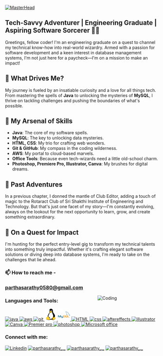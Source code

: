[![MasterHead](https://user-images.githubusercontent.com/10498744/210012254-234538ff-d198-48aa-8964-37e6fd45d227.gif)](https://parthasarathy_g.io)
## Tech-Savvy Adventurer | Engineering Graduate | Aspiring Software Sorcerer 👨‍💻

Greetings, fellow coder! I'm an engineering graduate on a quest to channel my technical know-how into real-world wizardry. Armed with a passion for software development and a keen interest in database management systems, I'm not just here for a paycheck—I'm on a mission to make an impact!

## 🌟 What Drives Me?
My journey is fueled by an insatiable curiosity and a love for all things tech. From mastering the spells of **Java** to unlocking the mysteries of **MySQL**, I thrive on tackling challenges and pushing the boundaries of what's possible.

## 🔮 My Arsenal of Skills
- **Java**: The core of my software spells.
- **MySQL**: The key to unlocking data mysteries.
- **HTML, CSS**: My trio for crafting web wonders.
- **Git & GitHub**: My compass in the coding wilderness.
- **AWS**: My portal to cloud-based marvels.
- **Office Tools**: Because even tech-wizards need a little old-school charm.
- **Photoshop, Premiere Pro, Illustrator, Canva**: My brushes for digital dreams.

## 💼 Past Adventures
In a previous chapter, I donned the mantle of Club Editor, adding a touch of magic to the Rotaract Club of Sri Shakthi Institute of Engineering and Technology. But that's just one facet of my story—I'm constantly evolving, always on the lookout for the next opportunity to learn, grow, and create something extraordinary.

## 🚀 On a Quest for Impact
I'm hunting for the perfect entry-level gig to transform my technical talents into something truly impactful. Whether it's crafting elegant software solutions or diving deep into database systems, I'm ready to take on the challenges that lie ahead.

### 📫 How to reach me - 
### parthasarathy0580@gmail.com
<img align="right" alt="Coding" width="200" src="https://cdn.sanity.io/images/do2rqv0h/production/3356021b2d743e60cb89b0b97196fb2b2b0b44a0-800x800.gif?w=1116&fit=max&auto=format">



<h3 align="left">Languages and Tools:</h3>
<p align="left"> <a href="https://www.arduino.cc/" target="_blank" rel="noreferrer"> 
  <img src="https://static-00.iconduck.com/assets.00/java-icon-2048x2048-3pfathb3.png" alt="java" width="40" height="40"/> </a> <a href="https://www.linux.org/" target="_blank" rel="noreferrer">
  <img src="https://logos-world.net/wp-content/uploads/2021/08/Amazon-Web-Services-AWS-Logo.png" alt="aws" width="60" height="40"/> </a> <a href="https://git-scm.com/" target="_blank" rel="noreferrer">
      <img src="https://www.vectorlogo.zone/logos/git-scm/git-scm-icon.svg" alt="git" width="40" height="40"/> </a> <a href="https://www.adobe.com/in/products/illustrator.html" target="_blank" rel="noreferrer"> 
              <img src="https://raw.githubusercontent.com/devicons/devicon/master/icons/linux/linux-original.svg" alt="linux" width="40" height="40"/> </a> <a href="https://www.mysql.com/" target="_blank" rel="noreferrer">
                  <img src="https://raw.githubusercontent.com/devicons/devicon/master/icons/mysql/mysql-original-wordmark.svg" alt="mysql" width="40" height="40"/> </a> <a href="https://www.photoshop.com/en" target="_blank" rel="noreferrer">                                                                                                                                                                                                                                                                                                                                                                                                                                                                                                                                                                                                                                                                                                                                                                                                                                                                                                                                                                                                                                                                        <img src="https://upload.wikimedia.org/wikipedia/commons/thumb/6/61/HTML5_logo_and_wordmark.svg/2048px-HTML5_logo_and_wordmark.svg.png" alt="HTML" width="40" height="40"/> </a> <a href="https://www.photoshop.com/en" target="_blank" rel="noreferrer"> 
                                                                                                                                                                                                                                                                                                                                                                                                                                                                                                                                                                                                                                                                                                                                                                                                                                                                                                                                                                                                                                                                           <img src="https://upload.wikimedia.org/wikipedia/commons/d/d5/CSS3_logo_and_wordmark.svg" alt="css" width="40" height="40"/> </a> <a href="https://www.photoshop.com/en" target="_blank" rel="noreferrer">
                                                                                                                                                                                                                                                                                                                                                                                                                                                                                                                                                                                                                                                                                                                                                                                                                                                                                                                                                                                                                                                                             <img src="https://upload.wikimedia.org/wikipedia/commons/thumb/c/cb/Adobe_After_Effects_CC_icon.svg/1051px-Adobe_After_Effects_CC_icon.svg.png" alt="aftereffects" width="40" height="40"/> </a> <a href="https://www.photoshop.com/en" target="_blank" rel="noreferrer">
                                                                                                                                                                                                                                                                                                                                                                                                                                                                                                                                                                                                                                                                                                                                                                                                                                                                                                                                                                                                                                                                               <img src="https://upload.wikimedia.org/wikipedia/commons/thumb/f/fb/Adobe_Illustrator_CC_icon.svg/512px-Adobe_Illustrator_CC_icon.svg.png?20220814183839" alt="illustrator" width="40" height="40"/> </a> <a href="https://www.java.com" target="_blank" rel="noreferrer">
                                                                                                                                                                                                                                                                                                                                                                                                                                                                                                                                                                                                                                                                                                                                                                                                                                                                                                                                                                                                                                                                             <img src="https://freepnglogo.com/images/all_img/1691829400logo-canva-png.png" alt="Canva" width="40" height="40"/> </a> <a href="https://www.photoshop.com/en" target="_blank" rel="noreferrer">
                                                                                                                                                                                                                                                                                                                                                                                                                                                                                                                                                                                                                                                                                                                                                                                                                                                                                                                                                                                                                                                                               <img src="https://upload.wikimedia.org/wikipedia/commons/thumb/4/40/Adobe_Premiere_Pro_CC_icon.svg/512px-Adobe_Premiere_Pro_CC_icon.svg.png?20210729021549" alt="Premier pro" width="40" height="40"/> </a> <a href="https://www.photoshop.com/en" target="_blank" rel="noreferrer"><img src="https://upload.wikimedia.org/wikipedia/commons/thumb/a/af/Adobe_Photoshop_CC_icon.svg/512px-Adobe_Photoshop_CC_icon.svg.png" alt="photoshop" width="40" height="40"/> 
                                                                                                                                                                                                                                                                                                                                                                                                                                                                                                                                                                                                                                                                                                                                                                                                                                                                                                                                                                                                                                                                               <img src="https://cdn.worldvectorlogo.com/logos/office-2.svg" alt="Microsoft office" width="40" height="40"/></a></p>
<h3 align="left">Connect with me:</h3>
<p align="left">
<a href="https://linkedin.com/in/parthasarathyg28" target="blank"><img align="center" src="https://raw.githubusercontent.com/rahuldkjain/github-profile-readme-generator/master/src/images/icons/Social/linked-in-alt.svg" alt="Linkedin" height="25" width="25" /></a>
<a href="https://instagram.com/parthasarathy_._" target="blank"><img align="center" src="https://raw.githubusercontent.com/rahuldkjain/github-profile-readme-generator/master/src/images/icons/Social/instagram.svg" alt="parthasarathy_._" height="30" width="40" /></a>
  <a href="https://www.reddit.com/user/DrigervAlt/" target="blank"><img align="center" src="https://www.iconpacks.net/icons/2/free-reddit-logo-icon-2436-thumb.png" alt="parthasarathy_._" height="40" width="40" /></a>
   <a href="https://t.me/Driger_valt" target="blank"><img align="center" src="https://cdn.pixabay.com/photo/2021/12/27/10/50/telegram-icon-6896828_1280.png" alt="parthasarathy_._" height="30" width="30" /></a>
</p>

